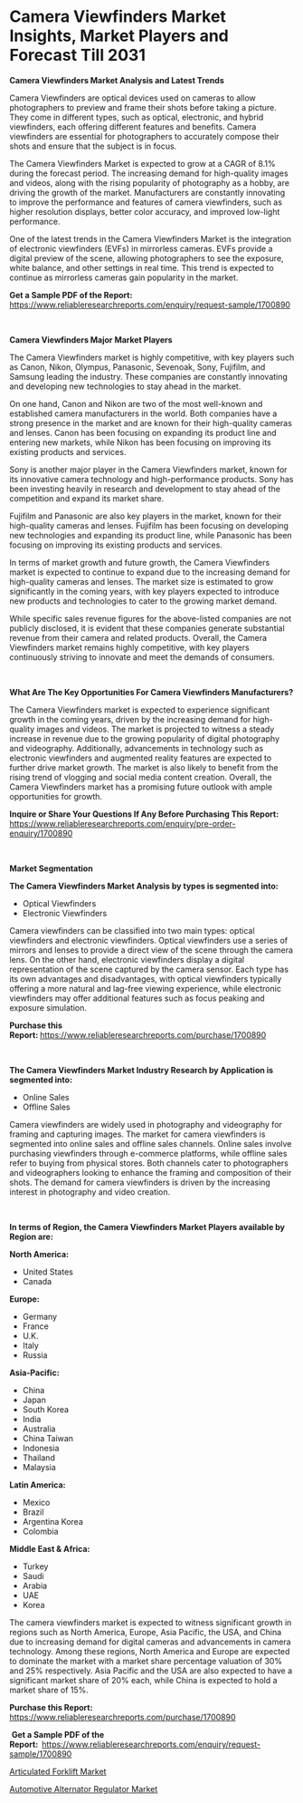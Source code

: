 <p><h1>Camera Viewfinders Market Insights, Market Players and Forecast Till 2031</h1></p><p><strong>Camera Viewfinders Market Analysis and Latest Trends</strong></p>
<p><p>Camera Viewfinders are optical devices used on cameras to allow photographers to preview and frame their shots before taking a picture. They come in different types, such as optical, electronic, and hybrid viewfinders, each offering different features and benefits. Camera viewfinders are essential for photographers to accurately compose their shots and ensure that the subject is in focus.</p><p>The Camera Viewfinders Market is expected to grow at a CAGR of 8.1% during the forecast period. The increasing demand for high-quality images and videos, along with the rising popularity of photography as a hobby, are driving the growth of the market. Manufacturers are constantly innovating to improve the performance and features of camera viewfinders, such as higher resolution displays, better color accuracy, and improved low-light performance.</p><p>One of the latest trends in the Camera Viewfinders Market is the integration of electronic viewfinders (EVFs) in mirrorless cameras. EVFs provide a digital preview of the scene, allowing photographers to see the exposure, white balance, and other settings in real time. This trend is expected to continue as mirrorless cameras gain popularity in the market.</p></p>
<p><strong>Get a Sample PDF of the Report:&nbsp;</strong> <a href="https://www.reliableresearchreports.com/enquiry/request-sample/1700890">https://www.reliableresearchreports.com/enquiry/request-sample/1700890</a></p>
<p>&nbsp;</p>
<p><strong>Camera Viewfinders Major Market Players</strong></p>
<p><p>The Camera Viewfinders market is highly competitive, with key players such as Canon, Nikon, Olympus, Panasonic, Sevenoak, Sony, Fujifilm, and Samsung leading the industry. These companies are constantly innovating and developing new technologies to stay ahead in the market.</p><p>On one hand, Canon and Nikon are two of the most well-known and established camera manufacturers in the world. Both companies have a strong presence in the market and are known for their high-quality cameras and lenses. Canon has been focusing on expanding its product line and entering new markets, while Nikon has been focusing on improving its existing products and services.</p><p>Sony is another major player in the Camera Viewfinders market, known for its innovative camera technology and high-performance products. Sony has been investing heavily in research and development to stay ahead of the competition and expand its market share.</p><p>Fujifilm and Panasonic are also key players in the market, known for their high-quality cameras and lenses. Fujifilm has been focusing on developing new technologies and expanding its product line, while Panasonic has been focusing on improving its existing products and services.</p><p>In terms of market growth and future growth, the Camera Viewfinders market is expected to continue to expand due to the increasing demand for high-quality cameras and lenses. The market size is estimated to grow significantly in the coming years, with key players expected to introduce new products and technologies to cater to the growing market demand.</p><p>While specific sales revenue figures for the above-listed companies are not publicly disclosed, it is evident that these companies generate substantial revenue from their camera and related products. Overall, the Camera Viewfinders market remains highly competitive, with key players continuously striving to innovate and meet the demands of consumers.</p></p>
<p>&nbsp;</p>
<p><strong>What Are The Key Opportunities For Camera Viewfinders Manufacturers?</strong></p>
<p><p>The Camera Viewfinders market is expected to experience significant growth in the coming years, driven by the increasing demand for high-quality images and videos. The market is projected to witness a steady increase in revenue due to the growing popularity of digital photography and videography. Additionally, advancements in technology such as electronic viewfinders and augmented reality features are expected to further drive market growth. The market is also likely to benefit from the rising trend of vlogging and social media content creation. Overall, the Camera Viewfinders market has a promising future outlook with ample opportunities for growth.</p></p>
<p><strong>Inquire or Share Your Questions If Any Before Purchasing This Report:</strong> <a href="https://www.reliableresearchreports.com/enquiry/pre-order-enquiry/1700890">https://www.reliableresearchreports.com/enquiry/pre-order-enquiry/1700890</a></p>
<p>&nbsp;</p>
<p><strong>Market Segmentation</strong></p>
<p><strong>The Camera Viewfinders Market Analysis by types is segmented into:</strong></p>
<p><ul><li>Optical Viewfinders</li><li>Electronic Viewfinders</li></ul></p>
<p><p>Camera viewfinders can be classified into two main types: optical viewfinders and electronic viewfinders. Optical viewfinders use a series of mirrors and lenses to provide a direct view of the scene through the camera lens. On the other hand, electronic viewfinders display a digital representation of the scene captured by the camera sensor. Each type has its own advantages and disadvantages, with optical viewfinders typically offering a more natural and lag-free viewing experience, while electronic viewfinders may offer additional features such as focus peaking and exposure simulation.</p></p>
<p><strong>Purchase this Report:&nbsp;</strong><a href="https://www.reliableresearchreports.com/purchase/1700890">https://www.reliableresearchreports.com/purchase/1700890</a></p>
<p>&nbsp;</p>
<p><strong>The Camera Viewfinders Market Industry Research by Application is segmented into:</strong></p>
<p><ul><li>Online Sales</li><li>Offline Sales</li></ul></p>
<p><p>Camera viewfinders are widely used in photography and videography for framing and capturing images. The market for camera viewfinders is segmented into online sales and offline sales channels. Online sales involve purchasing viewfinders through e-commerce platforms, while offline sales refer to buying from physical stores. Both channels cater to photographers and videographers looking to enhance the framing and composition of their shots. The demand for camera viewfinders is driven by the increasing interest in photography and video creation.</p></p>
<p>&nbsp;</p>
<p><strong>In terms of Region, the Camera Viewfinders Market Players available by Region are:</strong></p>
<p>
    <p> <strong> North America: </strong>
        <ul>
            <li>United States</li>
            <li>Canada</li>
        </ul>
        </p> 
    <p> <strong> Europe: </strong>
        <ul>
            <li>Germany</li>
            <li>France</li>
            <li>U.K.</li>
            <li>Italy</li>
            <li>Russia</li>
        </ul>
        </p> 
    <p> <strong> Asia-Pacific: </strong>
        <ul>
            <li>China</li>
            <li>Japan</li>
            <li>South Korea</li>
            <li>India</li>
            <li>Australia</li>
            <li>China Taiwan</li>
            <li>Indonesia</li>
            <li>Thailand</li>
            <li>Malaysia</li>
        </ul>
        </p> 
    <p> <strong> Latin America: </strong>
        <ul>
            <li>Mexico</li>
            <li>Brazil</li>
            <li>Argentina Korea</li>
            <li>Colombia</li>
        </ul>
        </p> 
    <p> <strong> Middle East & Africa: </strong>
        <ul>
            <li>Turkey</li>
            <li>Saudi</li>
            <li>Arabia</li>
            <li>UAE</li>
            <li>Korea</li>
        </ul>
    </p>
    </p>
<p><p>The camera viewfinders market is expected to witness significant growth in regions such as North America, Europe, Asia Pacific, the USA, and China due to increasing demand for digital cameras and advancements in camera technology. Among these regions, North America and Europe are expected to dominate the market with a market share percentage valuation of 30% and 25% respectively. Asia Pacific and the USA are also expected to have a significant market share of 20% each, while China is expected to hold a market share of 15%.</p></p>
<p><strong>Purchase this Report: </strong><a href="https://www.reliableresearchreports.com/purchase/1700890">https://www.reliableresearchreports.com/purchase/1700890</a></p>
<p>&nbsp;<strong>Get a Sample PDF of the Report:&nbsp;&nbsp;</strong><a href="https://www.reliableresearchreports.com/enquiry/request-sample/1700890">https://www.reliableresearchreports.com/enquiry/request-sample/1700890</a></p>
<p><strong></strong></p>
<p><p><a href="https://florentine-yuzu-f42.notion.site/Articulated-Forklift-Market-Size-2024-2031-Global-Industrial-Analysis-Key-Geographical-Regions-M-18ad3515b41b4ba59c0815d84ce978cb">Articulated Forklift Market</a></p><p><a href="https://fuschia-pecorino-a6d.notion.site/Automotive-Alternator-Regulator-Market-Research-Report-Provides-Critical-Insights-that-can-help-Shap-e173b5c9c4b04a7e9b9e2b713d9b916e">Automotive Alternator Regulator Market</a></p></p>